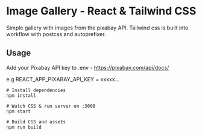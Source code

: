 # Image Gallery - React & Tailwind CSS 

Simple gallery with images from the pixabay API. Tailwind css is built into workflow with postcss and autoprefixer.

## Usage
Add your Pixabay API key to .env - https://pixabay.com/api/docs/

e.g REACT_APP_PIXABAY_API_KEY = xxxxx...

```
# Install dependencies
npm install

# Watch CSS & run server on :3000
npm start

# Build CSS and assets
npm run build
```
